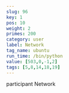 ```yaml
---
slug: 96
key: 1
pos: 10
weight: 2
primes: 200
category: user
label: Network
tag_name: ubuntu
run_time: /bin/python
value: [503,0,-1,2]
tags: [5,8,14,18,19]
---
```

participant Network

